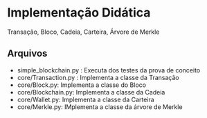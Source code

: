 # Implementação Didática

Transação, Bloco, Cadeia, Carteira, Árvore de Merkle

## Arquivos

- simple_blockchain.py : Executa dos testes da prova de conceito
- core/Transaction.py : Implementa a classe da Transação
- core/Block.py: Implementa a classe do Bloco
- core/Blockchain.py: Implementa a classe da Cadeia
- core/Wallet.py: Implementa a classe da Carteira
- core/Merkle.py: IMplementa a classe da árvore de Merkle

